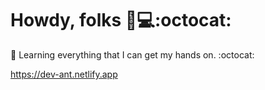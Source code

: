 # Howdy, folks 🤠💻:octocat:  #

 👾 Learning everything that I can get my hands on. :octocat: 



https://dev-ant.netlify.app




